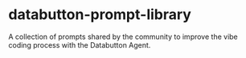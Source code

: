 # databutton-prompt-library
A collection of prompts shared by the community to improve the vibe coding process with the Databutton Agent.
